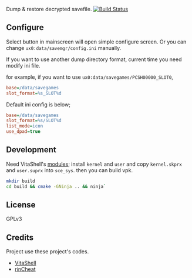 Dump & restore decrypted savefile.
[![Build Status](https://travis-ci.org/d3m3vilurr/vita-savemgr.svg?branch=master)](https://travis-ci.org/d3m3vilurr/vita-savemgr)

## Configure
Select button in mainscreen will open simple configure screen.
Or you can change `ux0:data/savemgr/config.ini` manually.

If you want to use another dump directory format, current time you need modify
ini file.

for example, if you want to use `ux0:data/savegames/PCSH00000_SLOT0`,

```ini
base=/data/savegames
slot_format=%s_SLOT%d
```

Default ini config is below;

```ini
base=/data/savegames
slot_format=%s/SLOT%d
list_mode=icon
use_dpad=true
```

## Development
Need VitaShell's [modules][];
install `kernel` and `user` and copy `kernel.skprx` and `user.suprx` into `sce_sys`.
then you can build vpk.

```bash
mkdir build
cd build && cmake -GNinja .. && ninja`
```

## License
GPLv3

## Credits
Project use these project's codes.

* [VitaShell][]
* [rinCheat][]

[modules]: https://github.com/TheOfficialFloW/VitaShell/tree/master/modules
[VitaShell]: https://github.com/TheOfficialFloW/VitaShell
[rinCheat]: https://github.com/Rinnegatamante/rinCheat
